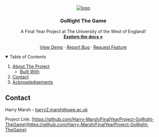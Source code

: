 <!-- PROJECT LOGO -->
<br />
<p align="center">
  <a href="https://github.com/Harry-Marsh/FinalYearProject-PythonPractice-TheGame/">
    <img src="Images/R80b4a786cb001d02c300e1aed0f59d36 .png" alt="logo">
  </a>

  <h3 align="center">GoRight The Game</h3>

  <p align="center">
    A Final Year Project at The University of the West of England!
    <br />
    <a href="https://github.com/Harry-Marsh/FinalYearProject-GoRight-TheGame"><strong>Explore the docs »</strong></a>
    <br />
    <br />
    <a href="https://github.com/othneildrew/Best-README-Template">View Demo</a>
    ·
    <a href="https://github.com/othneildrew/Best-README-Template/issues">Report Bug</a>
    ·
    <a href="https://github.com/othneildrew/Best-README-Template/issues">Request Feature</a>
  </p>
</p>



<!-- TABLE OF CONTENTS -->
<details open="open">
  <summary>Table of Contents</summary>
  <ol>
    <li>
      <a href="#about-the-project">About The Project</a>
      <ul>
        <li><a href="#built-with">Built With</a></li>
      </ul>
    </li>
    <li><a href="#contact">Contact</a></li>
    <li><a href="#acknowledgements">Acknowledgements</a></li
    
  </ol>
 
 
</details>


<!-- CONTACT -->
## Contact

Harry Marsh - harry2.marsh@uwe.ac.uk

Project Link: [https://github.com/Harry-Marsh/FinalYearProject-GoRight-TheGame](https://github.com/Harry-Marsh/FinalYearProject-GoRight-TheGame)


